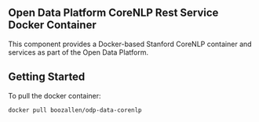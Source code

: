## Open Data Platform CoreNLP Rest Service Docker Container
This component provides a Docker-based Stanford CoreNLP container and services as part of the Open Data Platform.

## Getting Started
To pull the docker container:
```
docker pull boozallen/odp-data-corenlp
```
